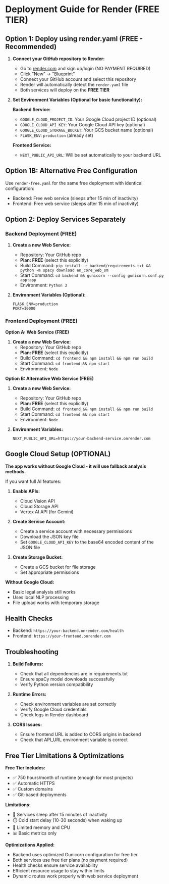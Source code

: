 # Deployment Guide for Render (FREE TIER)

## Option 1: Deploy using render.yaml (FREE - Recommended)

1. **Connect your GitHub repository to Render:**
   - Go to [render.com](https://render.com) and sign up/login (NO PAYMENT REQUIRED)
   - Click "New" → "Blueprint"
   - Connect your GitHub account and select this repository
   - Render will automatically detect the `render.yaml` file
   - Both services will deploy on the **FREE TIER**

2. **Set Environment Variables (Optional for basic functionality):**
   
   **Backend Service:**
   - `GOOGLE_CLOUD_PROJECT_ID`: Your Google Cloud project ID (optional)
   - `GOOGLE_CLOUD_API_KEY`: Your Google Cloud API key (optional)
   - `GOOGLE_CLOUD_STORAGE_BUCKET`: Your GCS bucket name (optional)
   - `FLASK_ENV`: `production` (already set)
   
   **Frontend Service:**
   - `NEXT_PUBLIC_API_URL`: Will be set automatically to your backend URL

## Option 1B: Alternative Free Configuration

Use `render-free.yaml` for the same free deployment with identical configuration:
- Backend: Free web service (sleeps after 15 min of inactivity)
- Frontend: Free web service (sleeps after 15 min of inactivity)

## Option 2: Deploy Services Separately

### Backend Deployment (FREE)

1. **Create a new Web Service:**
   - Repository: Your GitHub repo
   - **Plan: FREE** (select this explicitly)
   - Build Command: `pip install -r backend/requirements.txt && python -m spacy download en_core_web_sm`
   - Start Command: `cd backend && gunicorn --config gunicorn.conf.py app:app`
   - Environment: `Python 3`

2. **Environment Variables (Optional):**
   ```
   FLASK_ENV=production
   PORT=10000
   ```

### Frontend Deployment (FREE)

**Option A: Web Service (FREE)**
1. **Create a new Web Service:**
   - Repository: Your GitHub repo
   - **Plan: FREE** (select this explicitly)
   - Build Command: `cd frontend && npm install && npm run build`
   - Start Command: `cd frontend && npm start`
   - Environment: `Node`

**Option B: Alternative Web Service (FREE)**
1. **Create a new Web Service:**
   - Repository: Your GitHub repo
   - **Plan: FREE** (select this explicitly)
   - Build Command: `cd frontend && npm install && npm run build`
   - Start Command: `cd frontend && npm start`
   - Environment: `Node`

2. **Environment Variables:**
   ```
   NEXT_PUBLIC_API_URL=https://your-backend-service.onrender.com
   ```

## Google Cloud Setup (OPTIONAL)

**The app works without Google Cloud - it will use fallback analysis methods.**

If you want full AI features:

1. **Enable APIs:**
   - Cloud Vision API
   - Cloud Storage API
   - Vertex AI API (for Gemini)

2. **Create Service Account:**
   - Create a service account with necessary permissions
   - Download the JSON key file
   - Set `GOOGLE_CLOUD_API_KEY` to the base64 encoded content of the JSON file

3. **Create Storage Bucket:**
   - Create a GCS bucket for file storage
   - Set appropriate permissions

**Without Google Cloud:**
- Basic legal analysis still works
- Uses local NLP processing
- File upload works with temporary storage

## Health Checks

- Backend: `https://your-backend.onrender.com/health`
- Frontend: `https://your-frontend.onrender.com`

## Troubleshooting

1. **Build Failures:**
   - Check that all dependencies are in requirements.txt
   - Ensure spaCy model downloads successfully
   - Verify Python version compatibility

2. **Runtime Errors:**
   - Check environment variables are set correctly
   - Verify Google Cloud credentials
   - Check logs in Render dashboard

3. **CORS Issues:**
   - Ensure frontend URL is added to CORS origins in backend
   - Check that API_URL environment variable is correct

## Free Tier Limitations & Optimizations

**Free Tier Includes:**
- ✅ 750 hours/month of runtime (enough for most projects)
- ✅ Automatic HTTPS
- ✅ Custom domains
- ✅ Git-based deployments

**Limitations:**
- 🔄 Services sleep after 15 minutes of inactivity
- ⏱️ Cold start delay (10-30 seconds) when waking up
- 💾 Limited memory and CPU
- 📊 Basic metrics only

**Optimizations Applied:**
- Backend uses optimized Gunicorn configuration for free tier
- Both services use free tier plans (no payment required)
- Health checks ensure service availability
- Efficient resource usage to stay within limits
- Dynamic routes work properly with web service deployment